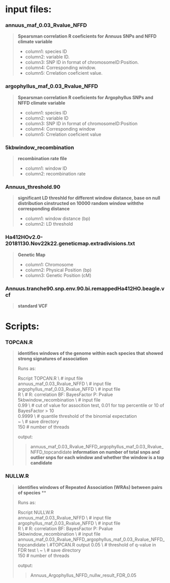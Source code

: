 # input files:

### annuus_maf_0.03_Rvalue_NFFD

> **Spearsman correlation R coeficients for Annuus SNPs and NFFD climate variable** 
> - column1: species ID 
> - column2: variable ID.
> - column3: SNP ID in format of chromosomeID:Position.
> - column4: Corresponding window.
> - column5: Crrelation coeficient value.

### argophyllus_maf_0.03_Rvalue_NFFD

> **Spearsman correlation R coeficients for Argophyllus SNPs and NFFD climate variable**
> - column1: species ID
> - column2: variable ID
> - column3: SNP ID in format of chromosomeID:Position
> - column4: Corresponding window
> - column5: Crrelation coeficient value

### 5kbwindow_recombination

> **recombination rate file**
>  - column1: window ID
>  - column2: recombination rate

### Annuus_threshold.90

> **significant LD threshld for different window distance, base on null distribution cinstructed on 10000 random window withthe corresponding distance**
>  - column1: window distance (bp)
>  - column2: LD threshold

### Ha412HOv2.0-20181130.Nov22k22.geneticmap.extradivisions.txt

> **Genetic Map**
> - column1: Chromosome
> - column2: Physical Position (bp)
> - column3: Genetic Position (cM)

### Annuus.tranche90.snp.env.90.bi.remappedHa412HO.beagle.vcf

> **standard VCF**

# Scripts:

### TOPCAN.R

> **identifies windows of the genome within each species that showed strong signatures of association**
>
> Runs as:
> 
> Rscript TOPCAN.R \\ # input file\
> annuus_maf_0.03_Rvalue_NFFD \\ # input file\
> argophyllus_maf_0.03_Rvalue_NFFD \\ # input file\
> R \\ # R: correlation BF: BayesFactor P: Pvalue\
> 5kbwindow_recombination \\ # input file\
> 0.99 \\ # cut of value for assocition test, 0.01 for top percentile or 10 of BayesFactor > 10\
> 0.9999 \\ # quantile threshold of the binomial expectation \
> ~ \\ # save directory \
> 150 # number of threads
>
> output:
>
>> annuus_maf_0.03_Rvalue_NFFD_argophyllus_maf_0.03_Rvalue_NFFD_topcandidate
>> **information on number of total snps and outlier snps for each window and whether the window is a top candidate**


### NULLW.R

> **identifies windows of Repeated Association (WRAs) between pairs of species**
**
>
> Runs as:
>
> Rscript NULLW.R \
> annuus_maf_0.03_Rvalue_NFFD \\ # input file\
> argophyllus_maf_0.03_Rvalue_NFFD \\ # input file\
> R \\ # R: correlation BF: BayesFactor P: Pvalue\
> 5kbwindow_recombination \\ # input file\
> annuus_maf_0.03_Rvalue_NFFD_argophyllus_maf_0.03_Rvalue_NFFD_topcandidate \\ #TOPCAN.R output
> 0.05 \\ # threshold of q-value in FDR test \ 
> ~  \\ # save directory \
> 150 # number of threads
>
> output:
>
>> Annuus_Argophyllus_NFFD_nullw_result_FDR_0.05






